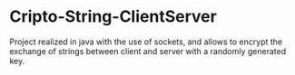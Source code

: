 # Cripto-String-ClientServer
Project realized in java with the use of sockets, and allows to encrypt the exchange of strings between client and server with a randomly generated key.
